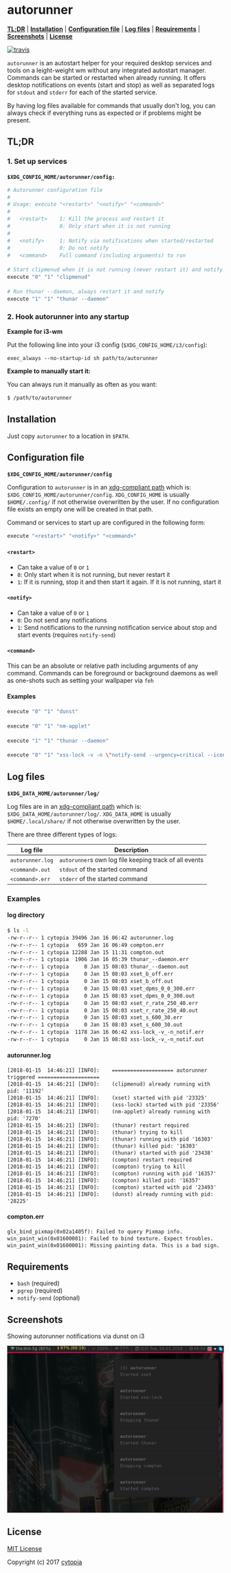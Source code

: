 # autorunner

**[TL;DR](#tldr)** |
**[Installation](#installation)** |
**[Configuration file](#configuration-file)** |
**[Log files](#log-files)** |
**[Requirements](#requirements)** |
**[Screenshots](#screenshots)** |
**[License](#license)**

[![travis](https://travis-ci.org/cytopia/autorunner.svg?branch=master)](https://travis-ci.org/cytopia/autorunner)

`autorunner` is an autostart helper for your required desktop services and tools on a leight-weight wm without any integrated autostart manager. Commands can be started or restarted when already running. It offers desktop notifications on events (start and stop) as well as separated logs for `stdout` and `stderr` for each of the started service.

By having log files available for commands that usually don't log, you can always check if everything runs as expected or if problems might be present.

## TL;DR

### 1. Set up services

**`$XDG_CONFIG_HOME/autorunner/config:`**
```bash
# Autorunner configuration file
#
# Usage: execute "<restart>" "<notify>" "<command>"
#
#   <restart>    1: Kill the process and restart it
#                0: Only start when it is not running
#
#   <notify>     1: Notify via notifications when started/restarted
#                0: Do not notify
#   <command>    Full command (including arguments) to run

# Start clipmenud when it is not running (never restart it) and notify
execute "0" "1" "clipmenud"

# Run thunar --daemon, always restart it and notify
execute "1" "1" "thunar --daemon"
```

### 2. Hook autorunner into any startup

**Example for i3-wm**

Put the following line into your i3 config (`$XDG_CONFIG_HOME/i3/config`):
```
exec_always --no-startup-id sh path/to/autorunner
```

**Example to manually start it:**

You can always run it manually as often as you want:
```bash
$ /path/to/autorunner
```

## Installation

Just copy `autorunner` to a location in `$PATH`.


## Configuration file
**`$XDG_CONFIG_HOME/autorunner/config`**

Configuration to `autorunner` is in an [xdg-compliant path](https://specifications.freedesktop.org/basedir-spec/basedir-spec-latest.html) which is: `$XDG_CONFIG_HOME/autorunner/config`. `XDG_CONFIG_HOME` is usually `$HOME/.config/` if not otherwise overwritten by the user. If no configuration file exists an empty one will be created in that path.

Command or services to start up are configured in the following form:
```bash
execute "<restart>" "<notify>" "<command>"
```

#### `<restart>`
* Can take a value of `0` or `1`
* `0`: Only start when it is not running, but never restart it
* `1`: If it is running, stop it and then start it again. If it is not running, start it

#### `<notify>`
* Can take a value of `0` or `1`
* `0`: Do not send any notifications
* `1`: Send notifications to the running notification service about stop and start events (requires `notify-send`)

#### `<command>`
This can be an absolute or relative path including arguments of any command. Commands can be foreground or background daemons as well as one-shots such as setting your wallpaper via `feh`

#### Examples
```bash
execute "0" "1" "dunst"

execute "0" "1" "nm-applet"

execute "1" "1" "thunar --daemon"

execute "0" "1" "xss-lock -v -n \"notify-send --urgency=critical --icon=/usr/share/icons/Adwaita/48x48/actions/system-lock-screen.png -- 'Auto-lock in 30 sec.'\" -- /usr/local/bin/xlock"
```


## Log files
**`$XDG_DATA_HOME/autorunner/log/`**

Log files are in an [xdg-compliant path](https://specifications.freedesktop.org/basedir-spec/basedir-spec-latest.html) which is: `$XDG_DATA_HOME/autorunner/log/`. `XDG_DATA_HOME` is usually `$HOME/.local/share/` if not otherwise overwritten by the user.

There are three different types of logs:

| Log file | Description |
|----------|-------------|
| `autorunner.log` | `autorunner`s own log file keeping track of all events
| `<command>.out`  | `stdout` of the started command |
| `<command>.err`  | `stderr` of the started command |

### Examples

#### log directory
```bash
$ ls -l
-rw-r--r-- 1 cytopia 39496 Jan 16 06:42 autorunner.log
-rw-r--r-- 1 cytopia   659 Jan 16 06:49 compton.err
-rw-r--r-- 1 cytopia 12288 Jan 15 11:31 compton.out
-rw-r--r-- 1 cytopia  1906 Jan 16 05:39 thunar_--daemon.err
-rw-r--r-- 1 cytopia     0 Jan 15 08:03 thunar_--daemon.out
-rw-r--r-- 1 cytopia     0 Jan 15 08:03 xset_b_off.err
-rw-r--r-- 1 cytopia     0 Jan 15 08:03 xset_b_off.out
-rw-r--r-- 1 cytopia     0 Jan 15 08:03 xset_dpms_0_0_300.err
-rw-r--r-- 1 cytopia     0 Jan 15 08:03 xset_dpms_0_0_300.out
-rw-r--r-- 1 cytopia     0 Jan 15 08:03 xset_r_rate_250_40.err
-rw-r--r-- 1 cytopia     0 Jan 15 08:03 xset_r_rate_250_40.out
-rw-r--r-- 1 cytopia     0 Jan 15 08:03 xset_s_600_30.err
-rw-r--r-- 1 cytopia     0 Jan 15 08:03 xset_s_600_30.out
-rw-r--r-- 1 cytopia  1178 Jan 16 06:42 xss-lock_-v_-n_notif.err
-rw-r--r-- 1 cytopia     0 Jan 15 08:03 xss-lock_-v_-n_notif.out
```

#### autorunner.log
```
[2018-01-15  14:46:21] [INFO]:    ==================== autorunner triggered ====================
[2018-01-15  14:46:21] [INFO]:    (clipmenud) already running with pid: '11192'
[2018-01-15  14:46:21] [INFO]:    (xset) started with pid '23325'
[2018-01-15  14:46:21] [INFO]:    (xss-lock) started with pid '23356'
[2018-01-15  14:46:21] [INFO]:    (nm-applet) already running with pid: '7270'
[2018-01-15  14:46:21] [INFO]:    (thunar) restart required
[2018-01-15  14:46:21] [INFO]:    (thunar) trying to kill
[2018-01-15  14:46:21] [INFO]:    (thunar) running with pid '16303'
[2018-01-15  14:46:21] [INFO]:    (thunar) killed pid: '16303'
[2018-01-15  14:46:21] [INFO]:    (thunar) started with pid '23438'
[2018-01-15  14:46:21] [INFO]:    (compton) restart required
[2018-01-15  14:46:21] [INFO]:    (compton) trying to kill
[2018-01-15  14:46:21] [INFO]:    (compton) running with pid '16357'
[2018-01-15  14:46:21] [INFO]:    (compton) killed pid: '16357'
[2018-01-15  14:46:21] [INFO]:    (compton) started with pid '23493'
[2018-01-15  14:46:21] [INFO]:    (dunst) already running with pid: '28225'
```
#### compton.err
```
glx_bind_pixmap(0x02a1405f): Failed to query Pixmap info.
win_paint_win(0x01600001): Failed to bind texture. Expect troubles.
win_paint_win(0x01600001): Missing painting data. This is a bad sign.
```

## Requirements

* `bash` (required)
* `pgrep` (required)
* `notify-send` (optional)


## Screenshots

Showing autorunner notifications via dunst on i3

[![screenshot](screenshot.png)](screenshot.png)


## License

[MIT License](LICENSE.md)

Copyright (c) 2017 [cytopia](https://github.com/cytopia)
